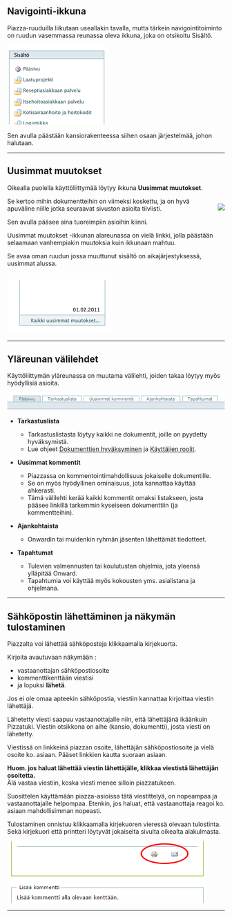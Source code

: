 
## Navigointi-ikkuna

Piazza-ruuduilla liikutaan useallakin tavalla, mutta tärkein navigointitoiminto on ruudun vasemmassa reunassa oleva ikkuna, joka on otsikoitu Sisältö. 

![Image](kuvat/kuva-138.png)

Sen avulla päästään kansiorakenteessa siihen osaan järjestelmää, johon halutaan.

----

## Uusimmat muutokset

Oikealla puolella käyttöliittymää löytyy ikkuna **Uusimmat muutokset**. 

<p style="float:right;">
	<img src="/kuvat/kuva-139.png">
</p>

Se kertoo mihin dokumentteihin on viimeksi koskettu, ja on hyvä apuväline niille jotka seuraavat sivuston asioita tiiviisti.

Sen avulla pääsee aina tuoreimpiin asioihin kiinni.

Uusimmat muutokset -ikkunan alareunassa on vielä linkki, jolla päästään selaamaan vanhempiakin muutoksia kuin ikkunaan mahtuu.

Se avaa oman ruudun jossa muuttunut sisältö on aikajärjestyksessä, uusimmat alussa.

![Image](kuvat/kuva-140.png)

----

## Yläreunan välilehdet

Käyttöliittymän yläreunassa on muutama välilehti, joiden takaa löytyy myös hyödyllisiä asioita.

![Image](kuvat/kuva-141.png)


* __Tarkastuslista__

	- Tarkastuslistasta löytyy kaikki ne dokumentit, joille on pyydetty hyväksymistä.
	- Lue ohjeet [Dokumenttien hyväksyminen](dokumentin_yllapito/#dokumentin-hyvaksyminen) ja [Käyttäjien roolit](kayttajien_roolit).

* __Uusimmat kommentit__

	- Piazzassa on kommentointimahdollisuus jokaiselle dokumentille.
	- Se on myös hyödyllinen ominaisuus, jota kannattaa käyttää ahkerasti.
	- Tämä välilehti kerää kaikki kommentit omaksi listakseen, josta pääsee linkillä tarkemmin kyseiseen dokumenttiin (ja kommentteihin).

* __Ajankohtaista__

	- Onwardin tai muidenkin ryhmän jäsenten lähettämät tiedotteet. 

* __Tapahtumat__

	- Tulevien valmennusten tai koulutusten ohjelmia, jota yleensä ylläpitää Onward.
	- Tapahtumia voi käyttää myös kokousten yms. asialistana ja ohjelmana.

----

## Sähköpostin lähettäminen ja näkymän tulostaminen

Piazzalta voi lähettää sähköposteja klikkaamalla kirjekuorta.

Kirjoita avautuvaan näkymään :

- vastaanottajan sähköpostiosoite
- kommenttikenttään viestisi
- ja lopuksi __lähetä__.

Jos ei ole omaa apteekin sähköpostia, viestiin kannattaa kirjoittaa viestin lähettäjä.

Lähetetty viesti saapuu vastaanottajalle niin, että lähettäjänä ikäänkuin Pizzatuki.
Viestin otsikkona on aihe (kansio, dokumentti), josta viesti on lähetetty.

Viestissä on linkkeinä piazzan osoite, lähettäjän sähköpostiosoite ja vielä osoite ko. asiaan.
Pääset linkkien kautta suoraan asiaan. 

__Huom. jos haluat lähettää viestin lähettäjälle, klikkaa viestistä lähettäjän osoitetta.__<br>
Älä vastaa viestiin, koska viesti menee silloin piazzatukeen.

Suosittelen käyttämään piazza-asioissa tätä viestittelyä, on nopeampaa ja vastaanottajalle helpompaa.
Etenkin, jos haluat, että vastaanottaja reagoi ko. asiaan mahdollisimman nopeasti.

Tulostaminen onnistuu klikkaamalla kirjekuoren vieressä olevaan tulostinta.
Sekä kirjekuori että printteri löytyvät jokaiselta sivulta oikealta alakulmasta.

![Image](kuvat/kirjekuori.png)

----
